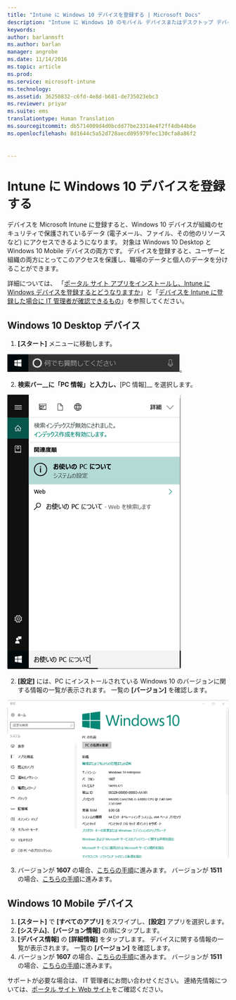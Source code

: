 ```yaml
---
title: "Intune に Windows 10 デバイスを登録する | Microsoft Docs"
description: "Intune に Windows 10 のモバイル デバイスまたはデスクトップ デバイスを登録する方法について説明します"
keywords: 
author: barlanmsft
ms.author: barlan
manager: angrobe
ms.date: 11/14/2016
ms.topic: article
ms.prod: 
ms.service: microsoft-intune
ms.technology: 
ms.assetid: 36250832-c6fd-4e8d-b681-de735023ebc3
ms.reviewer: priyar
ms.suite: ems
translationtype: Human Translation
ms.sourcegitcommit: db5714009d4d0bcdd77be23314e4f2ff4db44b6e
ms.openlocfilehash: 8d1644c5a52d728aecd095979fec130cfa8a86f2


---
```



# <a name="enroll-your-windows-10-devices-in-intune"></a>Intune に Windows 10 デバイスを登録する

デバイスを Microsoft Intune に登録すると、Windows 10 デバイスが組織のセキュリティで保護されているデータ (電子メール、ファイル、その他のリソースなど) にアクセスできるようになります。 対象は Windows 10 Desktop と Windows 10 Mobile デバイスの両方です。 デバイスを登録すると、ユーザーと組織の両方にとってこのアクセスを保護し、職場のデータと個人のデータを分けることができます。

詳細については、 「[ポータル サイト アプリをインストールし、Intune に Windows デバイスを登録するとどうなりますか](what-happens-if-you-install-the-company-portal-app-and-enroll-your-device-in-intune-windows.md)」と「[デバイスを Intune に登録した場合に IT 管理者が確認できるもの](what-can-your-it-administrator-see-when-you-enroll-your-device-in-intune-windows.md)」を参照してください。

## <a name="windows-10-desktop-devices"></a>Windows 10 Desktop デバイス
1.  __[スタート]__ メニューに移動します。

 ![Windows の [スタート] メニュー](../media/windows-start-menu.png)。

2. __検索バー__に「PC 情報」と入力し、__[PC 情報]__ を選択します。

 ![PC 情報の検索設定](../media/searching_for_about_your_pc.png)

2.  __[設定]__ には、PC にインストールされている Windows 10 のバージョンに関する情報の一覧が表示されます。 一覧の __[バージョン]__ を確認します。

 ![Windows 10 Desktop の PC 情報](../media/settings_about_pc.png)

3.  バージョンが __1607__ の場合、[こちらの手順](enroll-your-w10-device-access-work-or-school.md)に進みます。 バージョンが __1511__ の場合、[こちらの手順](enroll-your-w10-device-your-account.md)に進みます。

## <a name="windows-10-mobile-devices"></a>Windows 10 Mobile デバイス

1.  __[スタート]__ で __[すべてのアプリ]__ をスワイプし、__[設定]__ アプリを選択します。
2.  __[システム]__、__[バージョン情報]__ の順にタップします。
3.  __[デバイス情報]__ の __[詳細情報]__ をタップします。 デバイスに関する情報の一覧が表示されます。 一覧の __[バージョン]__ を確認します。
4.  バージョンが __1607__ の場合、[こちらの手順](enroll-your-w10-device-access-work-or-school.md)に進みます。 バージョンが __1511__ の場合、[こちらの手順](enroll-your-w10-device-your-account.md)に進みます。

サポートが必要な場合は、 IT 管理者にお問い合わせください。 連絡先情報については、[ポータル サイト Web サイト](http://portal.manage.microsoft.com)をご確認ください。



<!--HONumber=Dec16_HO3-->


